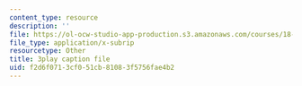 ```yaml
---
content_type: resource
description: ''
file: https://ol-ocw-studio-app-production.s3.amazonaws.com/courses/18-01sc-single-variable-calculus-fall-2010/f2d6f0713cf051cb81083f5756fae4b2_BSAA0akmPEU.vtt
file_type: application/x-subrip
resourcetype: Other
title: 3play caption file
uid: f2d6f071-3cf0-51cb-8108-3f5756fae4b2
---
```

